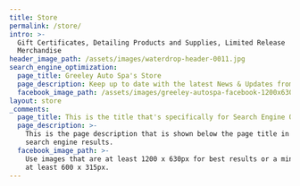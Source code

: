 ```yaml
---
title: Store
permalink: /store/
intro: >-
  Gift Certificates, Detailing Products and Supplies, Limited Release
  Merchandise
header_image_path: /assets/images/waterdrop-header-0011.jpg
search_engine_optimization:
  page_title: Greeley Auto Spa's Store
  page_description: Keep up to date with the latest News & Updates from AutoSpa Colorado.
  facebook_image_path: /assets/images/greeley-autospa-facebook-1200x630.png
layout: store
_comments:
  page_title: This is the title that's specifically for Search Engine Optimization.
  page_description: >-
    This is the page description that is shown below the page title in the
    search engine results.
  facebook_image_path: >-
    Use images that are at least 1200 x 630px for best results or a minimum of
    at least 600 x 315px.
---
```


